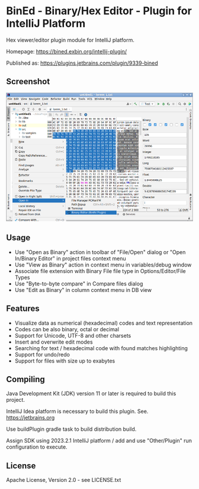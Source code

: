 BinEd - Binary/Hex Editor - Plugin for IntelliJ Platform
================================================================

Hex viewer/editor plugin module for IntelliJ platform.

Homepage: https://bined.exbin.org/intellij-plugin/  

Published as: https://plugins.jetbrains.com/plugin/9339-bined  

Screenshot
----------

![BinEd-Editor Screenshot](images/intellij-screenshot.png?raw=true)

Usage
-----

  * Use "Open as Binary" action in toolbar of "File/Open" dialog or "Open In/Binary Editor" in project files context menu
  * Use "View as Binary" action in context menu in variables/debug window
  * Associate file extension with Binary File file type in Options/Editor/File Types
  * Use "Byte-to-byte compare" in Compare files dialog
  * Use "Edit as Binary" in column context menu in DB view

Features
--------

  * Visualize data as numerical (hexadecimal) codes and text representation
  * Codes can be also binary, octal or decimal
  * Support for Unicode, UTF-8 and other charsets
  * Insert and overwrite edit modes
  * Searching for text / hexadecimal code with found matches highlighting
  * Support for undo/redo
  * Support for files with size up to exabytes

Compiling
---------

Java Development Kit (JDK) version 11 or later is required to build this project.

IntelliJ Idea platform is necessary to build this plugin. See. https://jetbrains.org  

Use buildPlugin gradle task to build distribution build.

Assign SDK using 2023.2.1 IntelliJ platform / add and use "Other/Plugin" run configuration to execute.

License
-------

Apache License, Version 2.0 - see LICENSE.txt
